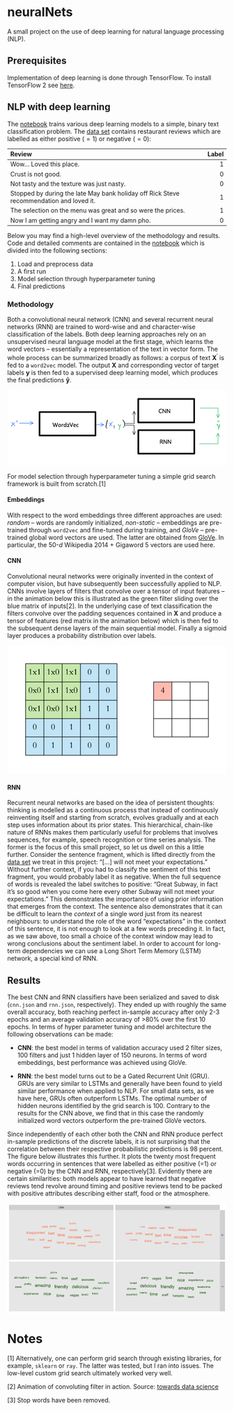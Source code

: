 
# neuralNets

A small project on the use of deep learning for natural language
processing (NLP).

## Prerequisites

Implementation of deep learning is done through TensorFlow. To install
TensorFlow 2 see [here](https://www.tensorflow.org/install/).

## NLP with deep learning

The [notebook](notebook.ipynb) trains various deep learning models to a
simple, binary text classification problem. The [data
set](data/data.txt) contains restaurant reviews which are labelled as
either positive ( = 1) or negative ( = 0):

<table>
<thead>
<tr>
<th style="text-align:left;">
Review
</th>
<th style="text-align:right;">
Label
</th>
</tr>
</thead>
<tbody>
<tr>
<td style="text-align:left;">
Wow… Loved this place.
</td>
<td style="text-align:right;">
1
</td>
</tr>
<tr>
<td style="text-align:left;">
Crust is not good.
</td>
<td style="text-align:right;">
0
</td>
</tr>
<tr>
<td style="text-align:left;">
Not tasty and the texture was just nasty.
</td>
<td style="text-align:right;">
0
</td>
</tr>
<tr>
<td style="text-align:left;">
Stopped by during the late May bank holiday off Rick Steve
recommendation and loved it.
</td>
<td style="text-align:right;">
1
</td>
</tr>
<tr>
<td style="text-align:left;">
The selection on the menu was great and so were the prices.
</td>
<td style="text-align:right;">
1
</td>
</tr>
<tr>
<td style="text-align:left;">
Now I am getting angry and I want my damn pho.
</td>
<td style="text-align:right;">
0
</td>
</tr>
</tbody>
</table>

Below you may find a high-level overview of the methodology and results.
Code and detailed comments are contained in the
[notebook](notebook.ipynb) which is divided into the following sections:

1.  Load and preprocess data
2.  A first run
3.  Model selection through hyperparameter tuning
4.  Final predictions

### Methodology

Both a convolutional neural network (CNN) and several recurrent neural
networks (RNN) are trained to word-wise and and character-wise
classification of the labels. Both deep learning approaches rely on an
unsupervised neural language model at the first stage, which learns the
word vectors – essentially a representation of the text in vector form.
The whole process can be summarized broadly as follows: a corpus of text
**X**<sup>′</sup> is fed to a `word2vec` model. The output **X** and
corresponding vector of target labels **y** is then fed to a supervised
deep learning model, which produces the final predictions **ŷ**.

![](www/process_flow.png)

For model selection through hyperparameter tuning a simple grid search
framework is built from scratch.[1]

#### Embeddings

With respect to the word embeddings three different approaches are used:
*random* – words are randomly initialized, *non-static* – embeddings are
pre-trained through `word2vec` and fine-tuned during training, and
*GloVe* – pre-trained global word vectors are used. The latter are
obtained from [GloVe](https://nlp.stanford.edu/projects/glove/). In
particular, the 50-*d* Wikipedia 2014 + Gigaword 5 vectors are used
here.

#### CNN

Convolutional neural networks were originally invented in the context of
computer vision, but have subsequently been successfully applied to NLP.
CNNs involve layers of filters that convolve over a tensor of input
features – in the animation below this is illustrated as the green
filter sliding over the blue matrix of inputs[2]. In the underlying case
of text classification the filters convolve over the padding sequences
contained in **X** and produce a tensor of features (red matrix in the
animation below) which is then fed to the subsequent dense layers of the
main sequential model. Finally a sigmoid layer produces a probability
distribution over labels.

![](www/cnn.gif)

#### RNN

Recurrent neural networks are based on the idea of persistent thoughts:
thinking is modelled as a continuous process that instead of
continuously reinventing itself and starting from scratch, evolves
gradually and at each step uses information about its prior states. This
hierarchical, chain-like nature of RNNs makes them particularly useful
for problems that involves sequences, for example, speech recognition or
time series analysis. The former is the focus of this small project, so
let us dwell on this a little further. Consider the sentence fragment,
which is lifted directly from the [data set](data/data.txt) we treat in
this project: “\[…\] will not meet your expectations.” Without further
context, if you had to classify the sentiment of this text fragment, you
would probably label it as negative. When the full sequence of words is
revealed the label switches to positive: “Great Subway, in fact it’s so
good when you come here every other Subway will not meet your
expectations.” This demonstrates the importance of using prior
information that emerges from the context. The sentence also
demonstrates that it can be difficult to learn the *context* of a single
word just from its nearest neighbours: to understand the role of the
word “expectations” in the context of this sentence, it is not enough to
look at a few words preceding it. In fact, as we saw above, too small a
choice of the context window may lead to wrong conclusions about the
sentiment label. In order to account for long-term dependencies we can
use a Long Short Term Memory (LSTM) network, a special kind of RNN.

## Results

The best CNN and RNN classifiers have been serialized and saved to disk
(`cnn.json` and `rnn.json`, respectively). They ended up with roughly
the same overall accuracy, both reaching perfect in-sample accuracy
after only 2-3 epochs and an average validation accuracy of &gt;80% over
the first 10 epochs. In terms of hyper parameter tuning and model
architecture the following observations can be made:

-   **CNN**: the best model in terms of validation accuracy used 2
    filter sizes, 100 filters and just 1 hidden layer of 150 neurons. In
    terms of word embeddings, best performance was achieved using GloVe.

-   **RNN**: the best model turns out to be a Gated Recurrent Unit
    (GRU). GRUs are very similar to LSTMs and generally have been found
    to yield similar performance when applied to NLP. For small data
    sets, as we have here, GRUs often outperform LSTMs. The optimal
    number of hidden neurons identified by the grid search is 100.
    Contrary to the results for the CNN above, we find that in this case
    the randomly initialized word vectors outperform the pre-trained
    GloVe vectors.

Since independently of each other both the CNN and RNN produce perfect
in-sample predictions of the discrete labels, it is not surprising that
the correlation between their respective probabilistic predictions is 98
percent. The figure below illustrates this further. It plots the twenty
most frequent words occurring in sentences that were labelled as either
positive (=1) or negative (=0) by the CNN and RNN, respectively[3].
Evidently there are certain similarities: both models appear to have
learned that negative reviews tend revolve around timing and positive
reviews tend to be packed with positive attributes describing either
staff, food or the atmosphere.

![](README_files/figure-gfm/clouds-1.png)<!-- -->

# Notes

[1] Alternatively, one can perform grid search through existing
libraries, for example, `sklearn` or `ray`. The latter was tested, but I
ran into issues. The low-level custom grid search ultimately worked very
well.

[2] Animation of convoluting filter in action. Source: [towards data
science](https://towardsdatascience.com/applied-deep-learning-part-4-convolutional-neural-networks-584bc134c1e2)

[3] Stop words have been removed.
